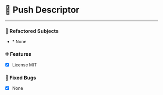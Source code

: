 # 🏁 Push Descriptor
***

### 🔧 Refactored Subjects

* <NONE>
    * None

### ➕ Features 

*   [X] License MIT

### 🚨 Fixed Bugs

*   [X] None